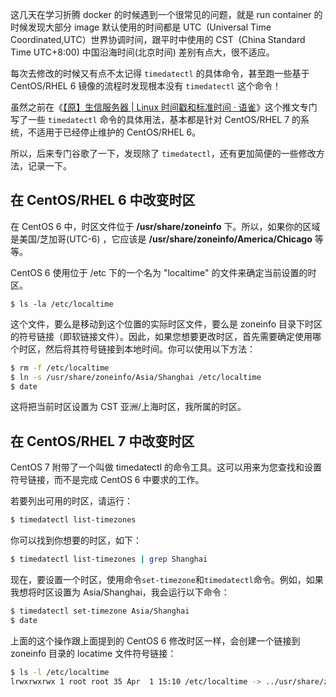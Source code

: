 这几天在学习折腾 docker 的时候遇到一个很常见的问题，就是 run container 的时候发现大部分 image 默认使用的时间都是 UTC  (Universal Time Coordinated,UTC）世界协调时间，跟平时中使用的 CST  (China Standard Time UTC+8:00) 中国沿海时间(北京时间) 差别有点大，很不适应。

每次去修改的时候又有点不太记得 `timedatectl` 的具体命令，甚至跑一些基于 CentOS/RHEL 6 镜像的流程时发现根本没有 `timedatectl` 这个命令！

虽然之前在《[【原】生信服务器 | Linux 时间戳和标准时间 · 语雀](https://www.yuque.com/bioitee/mp/linux-timestamp-date)》这个推文专门写了一些 `timedatectl` 命令的具体用法，基本都是针对 CentOS/RHEL 7 的系统，不适用于已经停止维护的 CentOS/RHEL 6。

所以，后来专门谷歌了一下，发现除了 `timedatectl`，还有更加简便的一些修改方法，记录一下。

## 在 CentOS/RHEL 6 中改变时区

在 CentOS 6 中，时区文件位于 **/usr/share/zoneinfo** 下。所以，如果你的区域是美国/芝加哥(UTC-6) ，它应该是 **/usr/share/zoneinfo/America/Chicago** 等等。

CentOS 6 使用位于 /etc 下的一个名为 "localtime" 的文件来确定当前设置的时区。

```
$ ls -la /etc/localtime
```

这个文件，要么是移动到这个位置的实际时区文件，要么是 zoneinfo 目录下时区的符号链接（即软链接文件）。因此，如果您想要更改时区，首先需要确定使用哪个时区，然后将其符号链接到本地时间。你可以使用以下方法：

```bash
$ rm -f /etc/localtime
$ ln -s /usr/share/zoneinfo/Asia/Shanghai /etc/localtime
$ date
```

这将把当前时区设置为 CST 亚洲/上海时区，我所属的时区。

## 在 CentOS/RHEL 7 中改变时区

CentOS 7 附带了一个叫做 timedatectl 的命令工具。这可以用来为您查找和设置符号链接，而不是完成 CentOS 6 中要求的工作。

若要列出可用的时区，请运行：

```bash
$ timedatectl list-timezones
```

你可以找到你想要的时区，如下：

```bash
$ timedatectl list-timezones | grep Shanghai
```

现在，要设置一个时区，使用命令`set-timezone`和`timedatectl`命令。例如，如果我想将时区设置为 Asia/Shanghai，我会运行以下命令：

```bash
$ timedatectl set-timezone Asia/Shanghai
$ date
```

上面的这个操作跟上面提到的 CentOS 6 修改时区一样，会创建一个链接到 zoneinfo 目录的 locatime 文件符号链接：

```bash
$ ls -l /etc/localtime
lrwxrwxrwx 1 root root 35 Apr  1 15:10 /etc/localtime -> ../usr/share/zoneinfo/Asia/Shanghai
```
